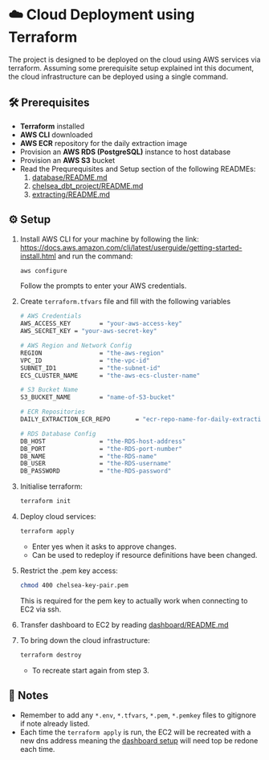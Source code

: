 # ☁️ Cloud Deployment using Terraform

The project is designed to be deployed on the cloud using AWS services via terraform. Assuming some prerequisite setup explained int this document, the cloud infrastructure can be deployed using a single command.

## 🛠️ Prerequisites

- **Terraform** installed
- **AWS CLI** downloaded
- **AWS ECR** repository for the daily extraction image
- Provision an **AWS RDS (PostgreSQL)** instance to host database
- Provision an **AWS S3** bucket
- Read the Prequrequisites and Setup section of the following READMEs:
  1. [database/README.md](../database/README.md)
  2. [chelsea_dbt_project/README.md](../chelsea_dbt_project/README.md)
  3. [extracting/README.md](../extracting/README.md)

## ⚙️ Setup

1. Install AWS CLI for your machine by following the link: https://docs.aws.amazon.com/cli/latest/userguide/getting-started-install.html and run the command:

   ```bash
   aws configure
   ```

   Follow the prompts to enter your AWS credentials.

2. Create `terraform.tfvars` file and fill with the following variables

   ```bash
   # AWS Credentials
   AWS_ACCESS_KEY        = "your-aws-access-key"
   AWS_SECRET_KEY = "your-aws-secret-key"

   # AWS Region and Network Config
   REGION                = "the-aws-region"
   VPC_ID                = "the-vpc-id"
   SUBNET_ID1            = "the-subnet-id"
   ECS_CLUSTER_NAME      = "the-aws-ecs-cluster-name"

   # S3 Bucket Name
   S3_BUCKET_NAME        = "name-of-S3-bucket"

   # ECR Repositories
   DAILY_EXTRACTION_ECR_REPO       = "ecr-repo-name-for-daily-extraction"

   # RDS Database Config
   DB_HOST               = "the-RDS-host-address"
   DB_PORT               = "the-RDS-port-number"
   DB_NAME               = "the-RDS-name"
   DB_USER               = "the-RDS-username"
   DB_PASSWORD           = "the-RDS-password"

   ```

3. Initialise terraform:

   ```bash
   terraform init
   ```

4. Deploy cloud services:

   ```bash
   terraform apply
   ```

   - Enter yes when it asks to approve changes.
   - Can be used to redeploy if resource definitions have been changed.

5. Restrict the .pem key access:
   ```bash
   chmod 400 chelsea-key-pair.pem
   ```
   This is required for the pem key to actually work when connecting to EC2 via ssh.
6. Transfer dashboard to EC2 by reading [dashboard/README.md](../dashboard/README.md)

7. To bring down the cloud infrastructure:
   ```bash
   terraform destroy
   ```
   - To recreate start again from step 3.

## 📝 Notes

- Remember to add any `*.env`, `*.tfvars`, `*.pem`, `*.pemkey` files to gitignore if note already listed.
- Each time the `terraform apply` is run, the EC2 will be recreated with a new dns address meaning the [dashboard setup](../dashboard/README.md) will need top be redone each time.
